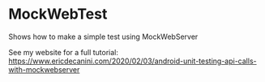 # MockWebTest

Shows how to make a simple test using MockWebServer

See my website for a full tutorial:
https://www.ericdecanini.com/2020/02/03/android-unit-testing-api-calls-with-mockwebserver
